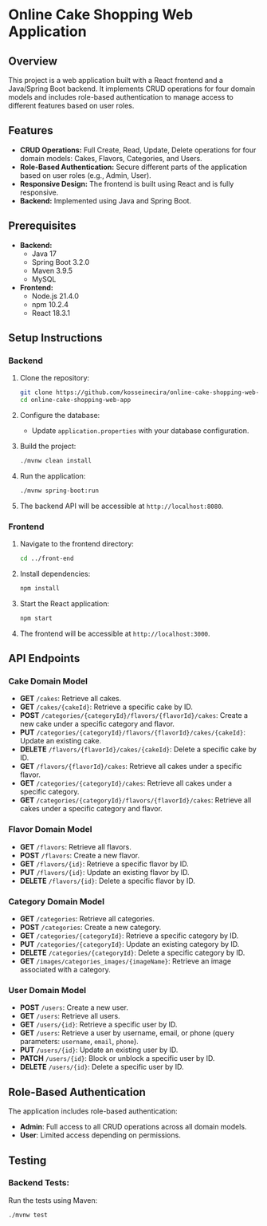 # Online Cake Shopping Web Application

## Overview
This project is a web application built with a React frontend and a Java/Spring Boot backend. It implements CRUD operations for four domain models and includes role-based authentication to manage access to different features based on user roles.

## Features
- **CRUD Operations:** Full Create, Read, Update, Delete operations for four domain models: Cakes, Flavors, Categories, and Users.
- **Role-Based Authentication:** Secure different parts of the application based on user roles (e.g., Admin, User).
- **Responsive Design:** The frontend is built using React and is fully responsive.
- **Backend:** Implemented using Java and Spring Boot.




## Prerequisites
- **Backend:**
  - Java 17
  - Spring Boot 3.2.0
  - Maven 3.9.5
  - MySQL
- **Frontend:**
  - Node.js 21.4.0
  - npm 10.2.4
  - React 18.3.1

## Setup Instructions

### Backend
1. Clone the repository:
    ```bash
    git clone https://github.com/kosseinecira/online-cake-shopping-web-app.git
    cd online-cake-shopping-web-app
    ```

2. Configure the database:
    - Update `application.properties` with your database configuration.

3. Build the project:
    ```bash
    ./mvnw clean install
    ```

4. Run the application:
    ```bash
    ./mvnw spring-boot:run
    ```

5. The backend API will be accessible at `http://localhost:8080`.

### Frontend
1. Navigate to the frontend directory:
    ```bash
    cd ../front-end
    ```

2. Install dependencies:
    ```bash
    npm install
    ```

3. Start the React application:
    ```bash
    npm start
    ```

4. The frontend will be accessible at `http://localhost:3000`.

## API Endpoints

### Cake Domain Model
- **GET** `/cakes`: Retrieve all cakes.
- **GET** `/cakes/{cakeId}`: Retrieve a specific cake by ID.
- **POST** `/categories/{categoryId}/flavors/{flavorId}/cakes`: Create a new cake under a specific category and flavor.
- **PUT** `/categories/{categoryId}/flavors/{flavorId}/cakes/{cakeId}`: Update an existing cake.
- **DELETE** `/flavors/{flavorId}/cakes/{cakeId}`: Delete a specific cake by ID.
- **GET** `/flavors/{flavorId}/cakes`: Retrieve all cakes under a specific flavor.
- **GET** `/categories/{categoryId}/cakes`: Retrieve all cakes under a specific category.
- **GET** `/categories/{categoryId}/flavors/{flavorId}/cakes`: Retrieve all cakes under a specific category and flavor.

### Flavor Domain Model
- **GET** `/flavors`: Retrieve all flavors.
- **POST** `/flavors`: Create a new flavor.
- **GET** `/flavors/{id}`: Retrieve a specific flavor by ID.
- **PUT** `/flavors/{id}`: Update an existing flavor by ID.
- **DELETE** `/flavors/{id}`: Delete a specific flavor by ID.

### Category Domain Model
- **GET** `/categories`: Retrieve all categories.
- **POST** `/categories`: Create a new category.
- **GET** `/categories/{categoryId}`: Retrieve a specific category by ID.
- **PUT** `/categories/{categoryId}`: Update an existing category by ID.
- **DELETE** `/categories/{categoryId}`: Delete a specific category by ID.
- **GET** `/images/categories_images/{imageName}`: Retrieve an image associated with a category.

### User Domain Model
- **POST** `/users`: Create a new user.
- **GET** `/users`: Retrieve all users.
- **GET** `/users/{id}`: Retrieve a specific user by ID.
- **GET** `/users`: Retrieve a user by username, email, or phone (query parameters: `username`, `email`, `phone`).
- **PUT** `/users/{id}`: Update an existing user by ID.
- **PATCH** `/users/{id}`: Block or unblock a specific user by ID.
- **DELETE** `/users/{id}`: Delete a specific user by ID.

## Role-Based Authentication
The application includes role-based authentication:
- **Admin**: Full access to all CRUD operations across all domain models.
- **User**: Limited access depending on permissions.

## Testing

### Backend Tests:
Run the tests using Maven:
```bash
./mvnw test
